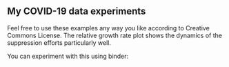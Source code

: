 ## My COVID-19 data experiments

Feel free to use these examples any way you like according to Creative Commons License.
The relative growth rate plot shows the dynamics of the suppression efforts particularly well.

You can experiment with this using binder:

